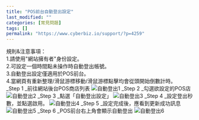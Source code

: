 ```yaml
---
title: "POS前台自動登出設定"
last_modified: ""
categories: [常見問題]
tags: []
permalink: "https://www.cyberbiz.io/support/?p=4259"
---
```


規則&注意事項：  
1.請使用"網站擁有者"身份設定。  
2.可設定一個時間點未操作時自動登出帳號。  
3.自動登出設定僅適用於POS前台。  
4.當網頁有重新整理/滑鼠游標移動/滑鼠游標點擊均會從頭開始倒數計時。  
_Step 1  _前往網站後台POS商店列表 ![自動登出1](https://www.cyberbiz.co/support/wp-content/uploads/2019/11/自動登出1.png) _Step 2  _勾選欲設定的POS店
![自動登出2](https://www.cyberbiz.co/support/wp-content/uploads/2019/11/自動登出2.png)
_Step 3  _點選「自動登出設定」 ![自動登出3](https://www.cyberbiz.co/support/wp-content/uploads/2019/11/自動登出3.png) _Step 4  _設定登出秒數，並點選啟用。
![自動登出4](https://www.cyberbiz.co/support/wp-content/uploads/2019/11/自動登出4.png)
_Step 5  _設定完成後，應看到更新成功訊息 ![自動登出5](https://www.cyberbiz.co/support/wp-content/uploads/2019/11/自動登出5.png) _Step 6  _POS前台右上角會顯示自動登出
![自動登出6](https://www.cyberbiz.co/support/wp-content/uploads/2019/11/自動登出6.png)


